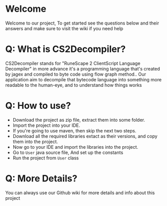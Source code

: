 
# Welcome
Welcome to our project, To get started see the questions below and their answers and make sure to visit the wiki if you need help


# Q: What is CS2Decompiler?

CS2Decompiler stands for "RuneScape 2 ClientScript Language Decompiler" in more advance it's a programming language that's created by jagex and compiled to byte code using flow graph method.. Our application aim to decompile that bytecode language into something more readable to the human-eye, and to understand how things works

# Q: How to use?
* Download the project as zip file, extract them into some folder.
* Import the project into your IDE.
* If you're going to use maven, then skip the next two steps.
* Download all the required libraries extact as their versions, and copy them into  the project.
* Now go to your IDE and import the libraries into the project.
* Go to `User` java source file, And set up the constants
* Run the project from `User` class

# Q: More Details?
You can always use our Github wiki for more details and info about this project
